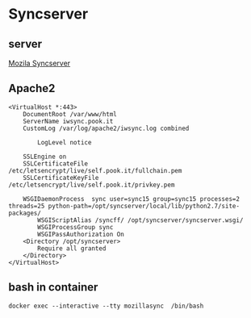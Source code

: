 # Syncserver
## server
[Mozila Syncserver](https://github.com/mozilla-services/syncserver)
## Apache2
    <VirtualHost *:443>
	    DocumentRoot /var/www/html
	    ServerName iwsync.pook.it
	    CustomLog /var/log/apache2/iwsync.log combined
	    
            LogLevel notice

	    SSLEngine on
	    SSLCertificateFile  /etc/letsencrypt/live/self.pook.it/fullchain.pem
	    SSLCertificateKeyFile /etc/letsencrypt/live/self.pook.it/privkey.pem

	    WSGIDaemonProcess  sync user=sync15 group=sync15 processes=2 threads=25 python-path=/opt/syncserver/local/lib/python2.7/site-packages/
            WSGIScriptAlias /syncff/ /opt/syncserver/syncserver.wsgi/
            WSGIProcessGroup sync
            WSGIPassAuthorization On
	    <Directory /opt/syncserver>
		    Require all granted
	    </Directory>
    </VirtualHost>

## bash in container
	docker exec --interactive --tty mozillasync  /bin/bash
